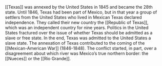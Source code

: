 [[Texas]] was annexed by the United States in 1845 and became the 28th state. Until 1846, Texas had been part of Mexico, but in that year a group of settlers from the United States who lived in Mexican Texas declared independence. They called their new country the [[Republic of Texas]], which was an independent country for nine years. Politics in the United States fractured over the issue of whether Texas should be admitted as a slave or free state. In the end, Texas was admitted to the United States a slave state. The annexation of Texas contributed to the coming of the [[Mexican-American War]] (1846-1848). The conflict started, in part, over a disagreement about which river was Mexico’s true northern border: the [[Nueces]] or the [[Rio Grande]].